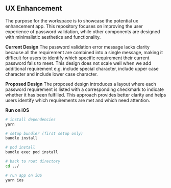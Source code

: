 ## UX Enhancement
The purpose for the workspace is to showcase the potential ux enhancement app. This repository focuses on improving the user experience of password validation, while other components are designed with minimalistic aesthetics and functionality.

**Current Design**
The password validation error message lacks clarity because all the requirement are combined into a single message, making it difficult for users to identify which specific requirement their current password fails to meet. This design does not scale well when we add additional requirement e.g. include special character, include upper case character and include lower case character.

**Proposed Design**
The proposed design introduces a layout where each password requirement is listed with a corresponding checkmark to indicate whether it has been fulfilled. This approach provides better clarity and helps users identify which requirements are met and which need attention.

**Run on iOS**
```bash
# install dependencies
yarn

# setup bundler (first setup only)
bundle install

# pod install
bundle exec pod install

# back to root directory
cd ../

# run app on iOS
yarn ios

```